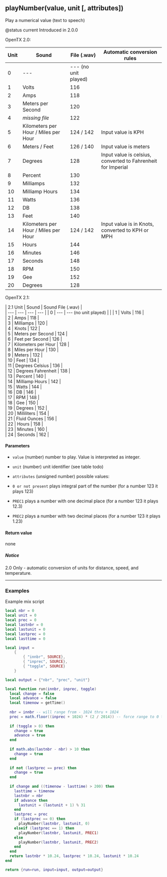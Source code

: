 <!-- This file was generated by the script. Do not edit it, any changes will be lost! -->

## playNumber(value, unit [, attributes])



Play a numerical value (text to speech)

@status current Introduced in 2.0.0

OpenTX 2.0:

| Unit  | Sound | File (.wav) | Automatic conversion rules  |
| --- | --- | --- | --- |
| 0 | --- | --- (no unit played) |   |
| 1 | Volts | 116 |   |
| 2 | Amps  | 118 |   |
| 3 | Meters per Second | 120 |   |
| 4 | *missing file*  | 122 |   |
| 5 | Kilometers per Hour / Miles per Hour  | 124 / 142 | Input value is KPH  |
| 6 | Meters / Feet | 126 / 140 | Input value is meters |
| 7 | Degrees | 128 | Input value is celsius, converted to Fahrenheit for Imperial  |
| 8 | Percent | 130 |   |
| 9 | Milliamps | 132 |   |
| 10  | Milliamp Hours  | 134 |   |
| 11  | Watts | 136 |   |
| 12  | DB  | 138 |   |
| 13  | Feet  | 140 |   |
| 14  | Kilometers per Hour / Miles per Hour  | 124 / 142 | Input value is in Knots, converted to KPH or MPH  |
| 15  | Hours | 144 |   |
| 16  | Minutes | 146 |   |
| 17  | Seconds | 148 |   |
| 18  | RPM | 150 |   |
| 19  | Gee | 152 |   |
| 20  | Degrees | 128 |   |

    
OpenTX 2.1:

| 2.1 Unit  | Sound | Sound File (.wav) |   
| --- | --- | --- | --- | 
| 0 | --- | --- (no unit played) |   |
| 1 | Volts | 116 |   
| 2 | Amps  | 118 |   
| 3 | Milliamps | 120 |   
| 4 | Knots | 122 |   
| 5 | Meters per Second | 124 |   
| 6 | Feet per Second | 126 |   
| 7 | Kilometers per Hour | 128 |   
| 8 | Miles per Hour  | 130 |   
| 9 | Meters  | 132 |   
| 10  | Feet  | 134 |   
| 11  | Degrees Celsius | 136 |   
| 12  | Degrees Fahrenheit  | 138 |   
| 13  | Percent | 140 |   
| 14  | Milliamp Hours  | 142 |   
| 15  | Watts | 144 |   
| 16  | DB  | 146 |   
| 17  | RPM | 148 |   
| 18  | Gee | 150 |   
| 19  | Degrees | 152 |   
| 20  | Milliliters | 154 |   
| 21  | Fluid Ounces  | 156 |   
| 22  | Hours | 158 |   
| 23  | Minutes | 160 |   
| 24  | Seconds | 162 |   



#### Parameters

* `value` (number) number to play. Value is interpreted as integer.

* `unit` (number) unit identifier (see table todo)

* `attributes` (unsigned number) possible values:
 * `0 or not present` plays integral part of the number (for a number 123 it plays 123)
 * `PREC1` plays a number with one decimal place (for a number 123 it plays 12.3)
 * `PREC2` plays a number with two decimal places (for a number 123 it plays 1.23)



#### Return value

none

##### Notice
2.0 Only - automatic conversion of units for distance, speed, and temperature.




---

### Examples

Example mix script

```Lua
local nbr = 0
local unit = 0
local prec = 0
local lastnbr = 0
local lastunit = 0
local lastprec = 0
local lasttime = 0

local input =
    {
        { "innbr", SOURCE},
        { "inprec", SOURCE},
        { "toggle", SOURCE}
    }

local output = {"nbr", "prec", "unit"}

local function run(innbr, inprec, toggle)
  local change = false
  local advance = false
  local timenow = getTime()
  
  nbr = innbr -- will range from - 1024 thru + 1024
  prec = math.floor((inprec + 1024) * (2 / 2014)) -- force range to 0 thru 2
  
  if (toggle > 0) then
    change = true
    advance = true
  end
  
  if math.abs(lastnbr - nbr) > 10 then
    change = true
  end
  
  if not (lastprec == prec) then
    change = true
  end
  
  if change and ((timenow - lasttime) > 200) then
    lasttime = timenow
    lastnbr = nbr
    if advance then
      lastunit = (lastunit + 1) % 31
    end
    lastprec = prec
    if (lastprec == 0) then
      playNumber(lastnbr, lastunit, 0)
    elseif (lastprec == 1) then
      playNumber(lastnbr, lastunit, PREC1)
    else
      playNumber(lastnbr, lastunit, PREC2)
    end
  end
  return lastnbr * 10.24, lastprec * 10.24, lastunit * 10.24
end

return {run=run, input=input, output=output}

```

